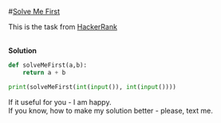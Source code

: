 #[Solve Me First](https://www.hackerrank.com/challenges/solve-me-first/problem)

This is the task from [HackerRank](https://www.hackerrank.com/dashboard)
<br>
<br>

**Solution**
<br>
```python
def solveMeFirst(a,b):
    return a + b

print(solveMeFirst(int(input()), int(input())))
```

If it useful for you - I am happy. <br>
If you know, how to make my solution better - please, text me.
